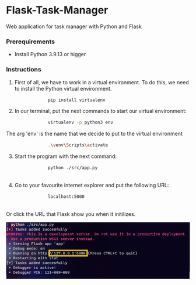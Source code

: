 # Flask-Task-Manager
Web application for task manager with Python and Flask

### Prerequirements

* Install Python 3.9.13 or higger.

### Instructions

1. First of all, we have to work in a virtual environment. To do this, we need to install the Python virtual environment.

```bash
				pip install virtualenv

```

2. In our terminal, put the next commands to start our virtual environment:

```bash
				virtualenv -p python3 env

```

The arg 'env' is the name that we decide to put to the virtual environment

```bash
				.\venv\Scripts\activate

```

3. Start the program with the next command:

```bash
				python ./src/app.py
								
```

4. Go to your favourite internet explorer and put the following URL:

```html
				localhost:5000
		
```
Or click the URL that Flask show you when it initilizes.
<center>

![Flask init](img/init-flask.png)

</center>
